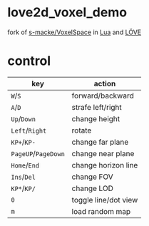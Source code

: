 # love2d_voxel_demo
fork of [s-macke/VoxelSpace](https://github.com/s-macke/VoxelSpace) in [Lua](https://www.lua.org) and [LÖVE](https://love2d.org/)

# control
|key| action |
|-|-|
| `W`/`S` | forward/backward |
| `A`/`D` | strafe left/right |
| `Up`/`Down` | change height |
| `Left`/`Right` | rotate |
| `KP+`/`KP-` | change far plane |
| `PageUP`/`PageDown` | change near plane |
| `Home`/`End` | change horizon line |
| `Ins`/`Del` | change FOV |
| `KP*`/`KP/` | change LOD |
| `0` | toggle line/dot view |
| `m` | load random map|
